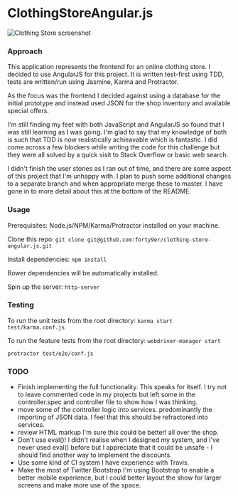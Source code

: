 # ClothingStoreAngular.js

![Clothing Store screenshot](https://www.dropbox.com/s/a49r9m8nlnjvlx1/screenshot1.png?raw=1)

### Approach
This application represents the frontend for an online clothing store. I decided to use AngularJS for this project. It is written test-first using TDD, tests are written/run using Jasmine, Karma and Protractor.

As the focus was the frontend I decided against using a database for the initial prototype and instead used JSON for the shop inventory and available special offers.

I'm still finding my feet with both JavaScript and AngularJS so found that I was still learning as I was going. I'm glad to say that my knowledge of both is such that TDD is now realistically achieavable which is fantastic. I did come across a few blockers while writing the code for this challenge but they were all solved by a quick visit to Stack Overflow or basic web search.

I didn't finish the user stories as I ran out of time, and there are some aspect of this project that I'm unhappy with. I plan to push some additional changes to a separate branch and when appropriate merge these to master. I have gone in to more detail about this at the bottom of the README. 

### Usage

Prerequisites:
Node.js/NPM/Karma/Protractor installed on your machine.

Clone this repo:
``` git clone git@github.com:forty9er/clothing-store-angular.js.git ```

Install dependencies:
``` npm install ```

Bower dependencies will be automatically installed.

Spin up the server:
``` http-server ```

### Testing

To run the unit tests from the root directory:
``` karma start test/karma.conf.js ```

To run the feature tests from the root directory:
``` webdriver-manager start ```

``` protractor test/e2e/conf.js ```


### TODO

* Finish implementing the full functionality.
  This speaks for itself. I try not to leave commented code in my projects but left some in the controller.spec and controller file to show how I was thinking.
* move some of the controller logic into services.
  predominantly the importing of JSON data. I feel that this should be refractored into services.
* review HTML markup
  I'm sure this could be better! <divs> all over the shop.
* Don't use eval()!
  I didn't realise when I designed my system, and I've never used eval() before but I appreciate that it could be unsafe - I should find another way to implement the discounts.
* Use some kind of CI system
  I have experience with Travis.
* Make the most of Twitter Bootstrap
  I'm using Bootstrap to enable a better mobile experience, but I could better layout the show for larger screens and make more use of the space.